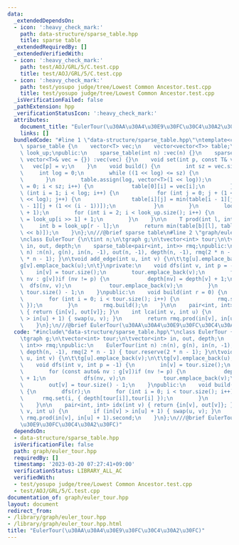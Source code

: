 ```yaml
---
data:
  _extendedDependsOn:
  - icon: ':heavy_check_mark:'
    path: data-structure/sparse_table.hpp
    title: sparse table
  _extendedRequiredBy: []
  _extendedVerifiedWith:
  - icon: ':heavy_check_mark:'
    path: test/AOJ/GRL/5/C.test.cpp
    title: test/AOJ/GRL/5/C.test.cpp
  - icon: ':heavy_check_mark:'
    path: test/yosupo judge/tree/Lowest Common Ancestor.test.cpp
    title: test/yosupo judge/tree/Lowest Common Ancestor.test.cpp
  _isVerificationFailed: false
  _pathExtension: hpp
  _verificationStatusIcon: ':heavy_check_mark:'
  attributes:
    document_title: "EulerTour(\u30AA\u30A4\u30E9\u30FC\u30C4\u30A2\u30FC)"
    links: []
  bundledCode: "#line 1 \"data-structure/sparse_table.hpp\"\ntemplate<class T>\nclass\
    \ sparse_table {\n    vector<T> vec;\n    vector<vector<T>> table;\n    vector<int>\
    \ look_up;\npublic:\n    sparse_table(int n) :vec(n) {}\n    sparse_table(const\
    \ vector<T>& vec = {}) :vec(vec) {}\n    void set(int p, const T& v) {\n     \
    \   vec[p] = v;\n    }\n    void build() {\n        int sz = vec.size();\n   \
    \     int log = 0;\n        while ((1 << log) <= sz) {\n            log++;\n \
    \       }\n        table.assign(log, vector<T>(1 << log));\n        for (int i\
    \ = 0; i < sz; i++) {\n            table[0][i] = vec[i];\n        }\n        for\
    \ (int i = 1; i < log; i++) {\n            for (int j = 0; j + (1 << i) <= (1\
    \ << log); j++) {\n                table[i][j] = min(table[i - 1][j], table[i\
    \ - 1][j + (1 << (i - 1))]);\n            }\n        }\n        look_up.resize(sz\
    \ + 1);\n        for (int i = 2; i < look_up.size(); i++) {\n            look_up[i]\
    \ = look_up[i >> 1] + 1;\n        }\n    }\n\n    T prod(int l, int r) {\n   \
    \     int b = look_up[r - l];\n        return min(table[b][l], table[b][r - (1\
    \ << b)]);\n    }\n};\n///@brief sparse table\n#line 2 \"graph/euler_tour.hpp\"\
    \nclass EulerTour {\n\tint n;\n\tgraph g;\n\tvector<int> tour;\n\tvector<int>\
    \ in, out, depth;\n    sparse_table<pair<int, int>> rmq;\npublic:\n    EulerTour(int\
    \ n) :n(n), g(n), in(n, -1), out(n, -1), depth(n, -1), rmq(2 * n - 1) { tour.reserve(2\
    \ * n - 1); }\n\tvoid add_edge(int u, int v) {\n\t\tg[u].emplace_back(v);\n\t\t\
    g[v].emplace_back(u);\n\t}\nprivate:\n    void dfs(int v, int p = -1) {\n    \
    \    in[v] = tour.size();\n        tour.emplace_back(v);\n        for (const auto&\
    \ nv : g[v])if (nv != p) {\n            depth[nv] = depth[v] + 1;\n          \
    \  dfs(nv, v);\n            tour.emplace_back(v);\n        }\n        out[v] =\
    \ tour.size() - 1;\n    }\npublic:\n    void build(int r = 0) {\n        dfs(r);\n\
    \        for (int i = 0; i < tour.size(); i++) {\n            rmq.set(i, { depth[tour[i]],tour[i]\
    \ });\n        }\n        rmq.build();\n    }\n\n    pair<int, int> idx(int v)\
    \ { return {in[v], out[v]}; }\n    int lca(int v, int u) {\n        if (in[v]\
    \ > in[u] + 1) { swap(u, v); }\n        return rmq.prod(in[v], in[u] + 1).second;\n\
    \    }\n};\n///@brief EulerTour(\u30AA\u30A4\u30E9\u30FC\u30C4\u30A2\u30FC)\n"
  code: "#include\"data-structure/sparse_table.hpp\"\nclass EulerTour {\n\tint n;\n\
    \tgraph g;\n\tvector<int> tour;\n\tvector<int> in, out, depth;\n    sparse_table<pair<int,\
    \ int>> rmq;\npublic:\n    EulerTour(int n) :n(n), g(n), in(n, -1), out(n, -1),\
    \ depth(n, -1), rmq(2 * n - 1) { tour.reserve(2 * n - 1); }\n\tvoid add_edge(int\
    \ u, int v) {\n\t\tg[u].emplace_back(v);\n\t\tg[v].emplace_back(u);\n\t}\nprivate:\n\
    \    void dfs(int v, int p = -1) {\n        in[v] = tour.size();\n        tour.emplace_back(v);\n\
    \        for (const auto& nv : g[v])if (nv != p) {\n            depth[nv] = depth[v]\
    \ + 1;\n            dfs(nv, v);\n            tour.emplace_back(v);\n        }\n\
    \        out[v] = tour.size() - 1;\n    }\npublic:\n    void build(int r = 0)\
    \ {\n        dfs(r);\n        for (int i = 0; i < tour.size(); i++) {\n      \
    \      rmq.set(i, { depth[tour[i]],tour[i] });\n        }\n        rmq.build();\n\
    \    }\n\n    pair<int, int> idx(int v) { return {in[v], out[v]}; }\n    int lca(int\
    \ v, int u) {\n        if (in[v] > in[u] + 1) { swap(u, v); }\n        return\
    \ rmq.prod(in[v], in[u] + 1).second;\n    }\n};\n///@brief EulerTour(\u30AA\u30A4\
    \u30E9\u30FC\u30C4\u30A2\u30FC)"
  dependsOn:
  - data-structure/sparse_table.hpp
  isVerificationFile: false
  path: graph/euler_tour.hpp
  requiredBy: []
  timestamp: '2023-03-20 07:27:41+09:00'
  verificationStatus: LIBRARY_ALL_AC
  verifiedWith:
  - test/yosupo judge/tree/Lowest Common Ancestor.test.cpp
  - test/AOJ/GRL/5/C.test.cpp
documentation_of: graph/euler_tour.hpp
layout: document
redirect_from:
- /library/graph/euler_tour.hpp
- /library/graph/euler_tour.hpp.html
title: "EulerTour(\u30AA\u30A4\u30E9\u30FC\u30C4\u30A2\u30FC)"
---
```

